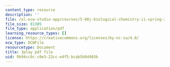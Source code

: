 ```yaml
---
content_type: resource
description: ''
file: /ol-ocw-studio-app/courses/5-08j-biological-chemistry-ii-spring-2016/9b94cc9cc0e322cce4f5bcab5b9d465b_jg7XtfWa_Yg.pdf
file_size: 81305
file_type: application/pdf
learning_resource_types: []
license: https://creativecommons.org/licenses/by-nc-sa/4.0/
ocw_type: OCWFile
resourcetype: Document
title: 3play pdf file
uid: 9b94cc9c-c0e3-22cc-e4f5-bcab5b9d465b
---
```

